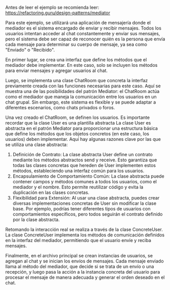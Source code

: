 Antes de leer el ejemplo se recomienda leer: https://refactoring.guru/design-patterns/mediator

Para este ejemplo, se utilizará una aplicación de mensajería donde el mediador es el sistema encargado de enviar y recibir mensajes. Todos los usuarios intentan acceder al chat constantemente y enviar sus mensajes, pero el sistema debe ser capaz de reconocer quién es la persona que envía cada mensaje para determinar su cuerpo de mensaje, ya sea como "Enviado" o "Recibido".

En primer lugar, se crea una interfaz que define los métodos que el mediador debe implementar. En este caso, solo se incluyen los métodos para enviar mensajes y agregar usuarios al chat.

Luego, se implementa una clase ChatRoom que concreta la interfaz previamente creada con las funciones necesarias para este caso. Aquí se muestra una de las posibilidades del patrón Mediator: el ChatRoom actúa como el mediador que maneja la comunicación entre los usuarios en un chat grupal. Sin embargo, este sistema es flexible y se puede adaptar a diferentes escenarios, como chats privados o foros.

Una vez creado el ChatRoom, se definen los usuarios. Es importante recordar que la clase User es una plantilla abstracta
La clase User es abstracta en el patrón Mediator para proporcionar una estructura básica que define los métodos que los objetos concretos (en este caso, los usuarios) deben implementar. Aquí hay algunas razones clave por las que se utiliza una clase abstracta:
1. Definición de Contrato: La clase abstracta User define un contrato mediante los métodos abstractos send y receive. Esto garantiza que todas las clases concretas que hereden de User implementen estos métodos, estableciendo una interfaz común para los usuarios.
2. Encapsulamiento de Comportamiento Común: La clase abstracta puede contener campos y métodos comunes a todos los usuarios, como el mediador y el nombre. Esto permite reutilizar código y evita la duplicación en las clases concretas.
3. Flexibilidad para Extensión: Al usar una clase abstracta, puedes crear diversas implementaciones concretas de User sin modificar la clase base. Por ejemplo, podrías tener diferentes tipos de usuarios con comportamientos específicos, pero todos seguirán el contrato definido por la clase abstracta.

Retomando la interacción real se realiza a través de la clase ConcreteUser. La clase ConcreteUser implementa los métodos de comunicación definidos en la interfaz del mediador, permitiendo que el usuario envíe y reciba mensajes.

Finalmente, en el archivo principal se crean instancias de usuarios, se agregan al chat y se inician los envíos de mensajes. Cada mensaje enviado llama al método del mediador, que decide si se trata de un envío o una recepción, y luego pasa la acción a la instancia concreta del usuario para procesar el mensaje de manera adecuada y generar el orden deseado en el chat.